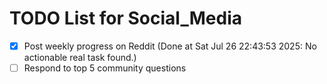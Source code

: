 # TODO List for Social_Media

- [x] Post weekly progress on Reddit  (Done at Sat Jul 26 22:43:53 2025: No actionable real task found.)
- [ ] Respond to top 5 community questions
